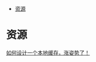 <!-- TOC -->

- [资源](#资源)

<!-- /TOC -->

# 资源

[如何设计一个本地缓存，涨姿势了！](https://mp.weixin.qq.com/s/f9c2LVa5LxzMSj9C01Fn_Q)<br>
